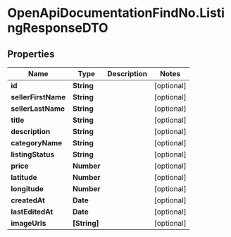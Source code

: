 # OpenApiDocumentationFindNo.ListingResponseDTO

## Properties

Name | Type | Description | Notes
------------ | ------------- | ------------- | -------------
**id** | **String** |  | [optional] 
**sellerFirstName** | **String** |  | [optional] 
**sellerLastName** | **String** |  | [optional] 
**title** | **String** |  | [optional] 
**description** | **String** |  | [optional] 
**categoryName** | **String** |  | [optional] 
**listingStatus** | **String** |  | [optional] 
**price** | **Number** |  | [optional] 
**latitude** | **Number** |  | [optional] 
**longitude** | **Number** |  | [optional] 
**createdAt** | **Date** |  | [optional] 
**lastEditedAt** | **Date** |  | [optional] 
**imageUrls** | **[String]** |  | [optional] 


